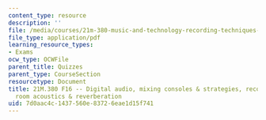 ```yaml
---
content_type: resource
description: ''
file: /media/courses/21m-380-music-and-technology-recording-techniques-and-audio-production-fall-2016/7d0aac4c1437560e83726eae1d15f741_MIT21M_380F16_quiz_qz3_soln.pdf
file_type: application/pdf
learning_resource_types:
- Exams
ocw_type: OCWFile
parent_title: Quizzes
parent_type: CourseSection
resourcetype: Document
title: 21M.380 F16 -- Digital audio, mixing consoles & strategies, recording sessions,
  room acoustics & reverberation
uid: 7d0aac4c-1437-560e-8372-6eae1d15f741
---
```

